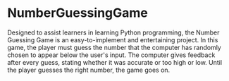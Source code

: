 # NumberGuessingGame
Designed to assist learners in learning Python programming, the Number Guessing Game is an easy-to-implement and entertaining project. In this game, the player must guess the number that the computer has randomly chosen to appear below the user's input. The computer gives feedback after every guess, stating whether it was accurate or too high or low. Until the player guesses the right number, the game goes on.
